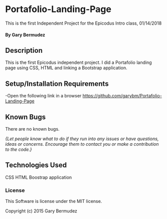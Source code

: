 # Portafolio-Landing-Page
This is the first Independent Project for the Epicodus Intro class, 01/14/2018

#### By Gary Bermudez

## Description

This is the first Epicodus independent project. I did a Portafolio landing page using CSS, HTML and linking a Bootstrap application.

## Setup/Installation Requirements

-Open the following link in a browser https://github.com/garybm/Portafolio-Landing-Page


## Known Bugs

There are no known bugs.

_{Let people know what to do if they run into any issues or have questions, ideas or concerns.  Encourage them to contact you or make a contribution to the code.}_

## Technologies Used

CSS
HTML 
Boostrap application

### License

This Software is license under the MIT license. 

Copyright (c) 2015 Gary Bermudez
